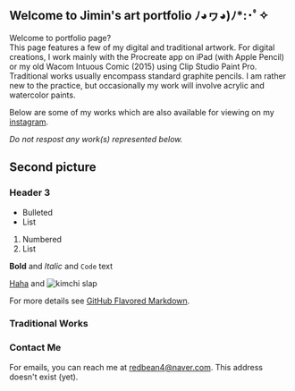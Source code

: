 </br>

## Welcome to Jimin's art portfolio ﾉ◕ヮ◕)ﾉ*:･ﾟ✧

Welcome to portfolio page?
</br>
This page features a few of my digital and traditional artwork. For digital creations, I work mainly with the Procreate app on iPad (with Apple Pencil) or my old Wacom Intuous Comic (2015) using Clip Studio Paint Pro. Traditional works usually encompass standard graphite pencils. I am rather new to the practice, but occasionally my work will involve acrylic and watercolor paints. 

Below are some of my works which are also available for viewing on my [instagram](https://www.instagram.com/tteoksoonie/).

_Do not respost any work(s) represented below._

## Second picture
### Header 3

- Bulleted
- List

1. Numbered
2. List

**Bold** and _Italic_ and `Code` text

[Haha](https://i.pinimg.com/474x/ff/5c/d5/ff5cd590b70f429a02d14d8780d10af7.jpg) and 
![kimchi slap](https://i.pinimg.com/474x/ff/5c/d5/ff5cd590b70f429a02d14d8780d10af7.jpg)

For more details see [GitHub Flavored Markdown](https://guides.github.com/features/mastering-markdown/).

### Traditional Works

### Contact Me

For emails, you can reach me at redbean4@naver.com.
This address doesn't exist (yet).
